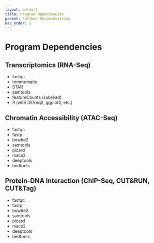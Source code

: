 ```yaml
---
layout: default
title: Program Dependencies
parent: Further Documentations
nav_order: 1
---
```


# Program Dependencies

## Transcriptomics (RNA-Seq)

- fastqc
- trimmomatic
- STAR
- samtools
- featureCounts (subread)
- R (with DESeq2, ggplot2, etc.)

## Chromatin Accessibility (ATAC-Seq)

- fastqc
- fastp
- bowtie2
- samtools
- picard
- macs2
- deeptools
- bedtools

## Protein-DNA Interaction (ChIP-Seq, CUT&RUN, CUT&Tag)

- fastqc
- fastp
- bowtie2
- samtools
- picard
- macs2
- deeptools
- bedtools

